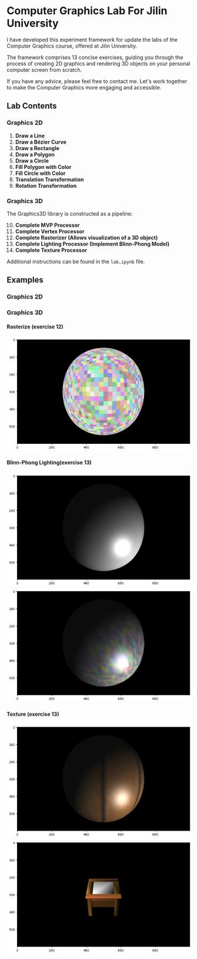 # Computer Graphics Lab For Jilin University

I have developed this experiment framework for update the labs of the Computer Graphics course, offered at Jilin University.

The framework comprises 13 concise exercises, guiding you through the process of creating 2D graphics and rendering 3D objects on your personal computer screen from scratch.

If you have any advice, please feel free to contact me. Let's work together to make the Computer Graphics more engaging and accessible.

## Lab Contents

### Graphics 2D

1.  **Draw a Line**
2.  **Draw a Bézier Curve**
3.  **Draw a Rectangle**
4.  **Draw a Polygon**
5.  **Draw a Circle**
6.  **Fill Polygon with Color**
7.  **Fill Circle with Color**
8.  **Translation Transformation**
9.  **Rotation Transformation**

### Graphics 3D

The Graphics3D library is constructed as a pipeline:

10. **Complete MVP Processor**
11. **Complete Vertex Processor**
12. **Complete Rasterizer (Allows visualization of a 3D object)**
13. **Complete Lighting Processor (Implement Blinn-Phong Model)**
14. **Complete Texture Processor**

Additional instructions can be found in the `lab.ipynb` file.

## Examples

### Graphics 2D

### Graphics 3D

#### Rasterize (exercise 12)

![](./example/rasterize.png)

#### Blinn-Phong Lighting(exercise 13)

![](./example/phong_white.png)
![](./example/phong.png)

#### Texture (exercise 13)

![](./example/texture.png)
![](./example/desk.png)

